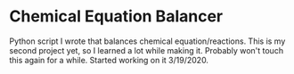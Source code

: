# Chemical Equation Balancer
Python script I wrote that balances chemical equation/reactions.
This is my second project yet, so I learned a lot while making it.
Probably won't touch this again for a while.
Started working on it 3/19/2020.
